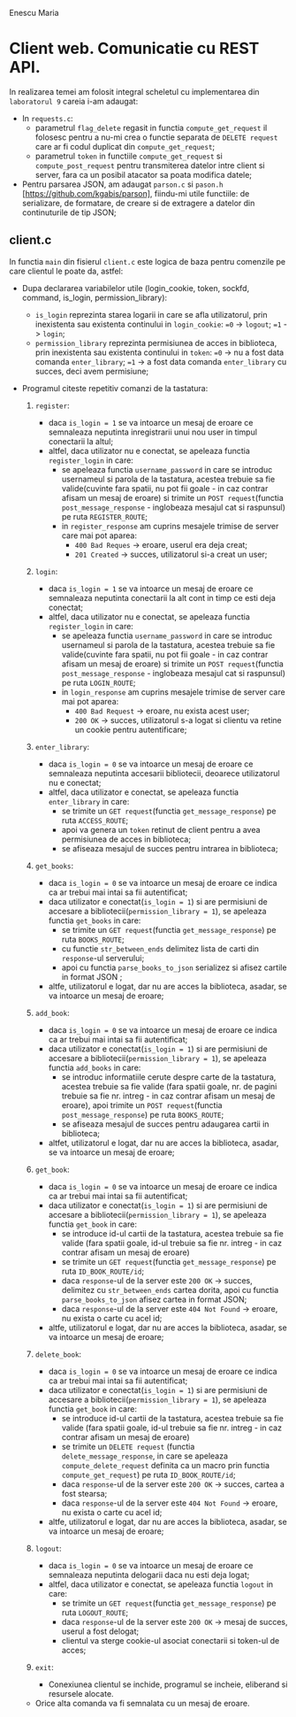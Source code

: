 Enescu Maria

# Client web. Comunicatie cu REST API.

In realizarea temei am folosit integral scheletul cu implementarea din
`laboratorul 9` careia i-am adaugat: 
- In `requests.c`:
    - parametrul `flag_delete` regasit in functia `compute_get_request`
    il folosesc pentru a nu-mi crea o functie separata de `DELETE request`
    care ar fi codul duplicat din `compute_get_request`;
    - parametrul `token` in functiile `compute_get_request` si
    `compute_post_request` pentru transmiterea datelor intre client si server,
    fara ca un posibil atacator sa poata modifica datele;
- Pentru parsarea JSON, am adaugat `parson.c` si `pason.h`
[https://github.com/kgabis/parson], fiindu-mi utile functiile: de serializare,
de formatare, de creare si de extragere a datelor din continuturile de tip JSON;

## client.c

In functia `main` din fisierul `client.c` este logica de baza pentru comenzile
pe care clientul le poate da, astfel:
- Dupa declararea variabilelor utile (login_cookie, token, sockfd, command,
is_login, permission_library):
    - `is_login` reprezinta starea logarii in care se afla utilizatorul, prin
    inexistenta sau existenta continului in `login_cookie`:
        `=0` -> `logout`;
        `=1` -> `login`;
    - `permission_library` reprezinta permisiunea de acces in biblioteca, prin
     inexistenta sau existenta continului in `token`:
        `=0` -> nu a fost data comanda `enter_library`;
        `=1` -> a fost data comanda `enter_library` cu succes, deci avem
        permisiune;

- Programul citeste repetitiv comanzi de la tastatura:
    1. `register`:
        - daca `is_login = 1` se va intoarce un mesaj de eroare ce semnaleaza
        neputinta inregistrarii unui nou user in timpul conectarii la altul;
        - altfel, daca utilizator nu e conectat, se apeleaza functia
        `register_login` in care:
            - se apeleaza functia `username_password` in care se introduc
            usernameul si parola de la tastatura, acestea trebuie sa fie
            valide(cuvinte fara spatii, nu pot fii goale - in caz contrar
            afisam un mesaj de eroare) si trimite un `POST request`(functia
            `post_message_response` - inglobeaza mesajul cat si raspunsul)
            pe ruta `REGISTER_ROUTE`;
            - in `register_response` am cuprins mesajele trimise de
            server care mai pot aparea:
                - `400 Bad Reques` -> eroare, userul era deja creat;
                - `201 Created` -> succes, utilizatorul si-a creat un user;

    2. `login`:
        - daca `is_login = 1` se va intoarce un mesaj de eroare ce semnaleaza
        neputinta conectarii la alt cont in timp ce esti deja conectat;
        - altfel, daca utilizator nu e conectat, se apeleaza functia
        `register_login` in care:
            - se apeleaza functia `username_password` in care se introduc
            usernameul si parola de la tastatura, acestea trebuie sa fie
            valide(cuvinte fara spatii, nu pot fii goale - in caz contrar
            afisam un mesaj de eroare) si trimite un `POST request`(functia
            `post_message_response` - inglobeaza mesajul cat si raspunsul)
            pe ruta `LOGIN_ROUTE`;
            - in `login_response` am cuprins mesajele trimise de
            server care mai pot aparea:
                - `400 Bad Request` -> eroare, nu exista acest user;
                - `200 OK` -> succes, utilizatorul s-a logat si clientu va
                retine un cookie pentru autentificare;

    3. `enter_library`:
        - daca `is_login = 0` se va intoarce un mesaj de eroare ce semnaleaza
        neputinta accesarii bibliotecii, deoarece utilizatorul nu e conectat;
        - altfel, daca utilizator e conectat, se apeleaza functia
        `enter_library` in care:
            - se trimite un `GET request`(functia `get_message_response`)
            pe ruta `ACCESS_ROUTE`; 
            - apoi va genera un `token` retinut de client pentru a avea
            permisiunea de acces in biblioteca;
            - se afiseaza mesajul de succes pentru intrarea in biblioteca;

    4. `get_books`:
        - daca `is_login = 0` se va intoarce un mesaj de eroare ce indica
        ca ar trebui mai intai sa fii autentificat;
        - daca utilizator e conectat(`is_login = 1`) si are permisiuni de
        accesare a bibliotecii(`permission_library = 1`), se apeleaza functia
        `get_books` in care:
            - se trimite un `GET request`(functia `get_message_response`)
            pe ruta `BOOKS_ROUTE`; 
            - cu functie `str_between_ends` delimitez lista de carti din
            `response`-ul serverului;
            - apoi cu functia `parse_books_to_json` serializez si afisez
            cartile in format JSON ;
        - altfe, utilizatorul e logat, dar nu are acces la biblioteca, asadar,
        se va intoarce un mesaj de eroare;

    5. `add_book`:
        - daca `is_login = 0` se va intoarce un mesaj de eroare ce indica
        ca ar trebui mai intai sa fii autentificat;
        - daca utilizator e conectat(`is_login = 1`) si are permisiuni de
        accesare a bibliotecii(`permission_library = 1`), se apeleaza functia
        `add_books` in care:
            - se introduc informatiile cerute despre carte de la tastatura,
            acestea trebuie sa fie valide (fara spatii goale, nr. de pagini
            trebuie sa fie nr. intreg - in caz contrar afisam un mesaj de
            eroare), apoi trimite un `POST request`(functia
            `post_message_response`) pe ruta `BOOKS_ROUTE`; 
            - se afiseaza mesajul de succes pentru adaugarea cartii in
            biblioteca;
        - altfet, utilizatorul e logat, dar nu are acces la biblioteca, asadar,
        se va intoarce un mesaj de eroare;

    6. `get_book`:
        - daca `is_login = 0` se va intoarce un mesaj de eroare ce indica
        ca ar trebui mai intai sa fii autentificat;
        - daca utilizator e conectat(`is_login = 1`) si are permisiuni de
        accesare a bibliotecii(`permission_library = 1`), se apeleaza functia
        `get_book` in care:
            - se introduce id-ul cartii de la tastatura, acestea trebuie sa fie
            valide (fara spatii goale, id-ul trebuie sa fie nr. intreg - in
            caz contrar afisam un mesaj de eroare) 
            - se trimite un `GET request`(functia `get_message_response`)
            pe ruta `ID_BOOK_ROUTE/id`; 
            - daca `response`-ul de la server este `200 OK` -> succes,  
            delimitez cu `str_between_ends` cartea dorita, apoi cu functia
            `parse_books_to_json` afisez cartea in format JSON;
            - daca `response`-ul de la server este `404 Not Found` -> eroare,
            nu exista o carte cu acel id;
        - altfe, utilizatorul e logat, dar nu are acces la biblioteca, asadar,
        se va intoarce un mesaj de eroare;

    7. `delete_book`:
        - daca `is_login = 0` se va intoarce un mesaj de eroare ce indica
        ca ar trebui mai intai sa fii autentificat;
        - daca utilizator e conectat(`is_login = 1`) si are permisiuni de
        accesare a bibliotecii(`permission_library = 1`), se apeleaza functia
        `get_book` in care:
            - se introduce id-ul cartii de la tastatura, acestea trebuie sa fie
            valide (fara spatii goale, id-ul trebuie sa fie nr. intreg - in
            caz contrar afisam un mesaj de eroare) 
            - se trimite un `DELETE request` (functia `delete_message_response`,
            in care se apeleaza `compute_delete_request` definita ca un
            macro prin functia `compute_get_request`) pe ruta `ID_BOOK_ROUTE/id`; 
            - daca `response`-ul de la server este `200 OK` -> succes, cartea
            a fost stearsa;
            - daca `response`-ul de la server este `404 Not Found` -> eroare,
            nu exista o carte cu acel id;
        - altfe, utilizatorul e logat, dar nu are acces la biblioteca, asadar,
        se va intoarce un mesaj de eroare;

    8. `logout`:
        - daca `is_login = 0` se va intoarce un mesaj de eroare ce semnaleaza
        neputinta delogarii daca nu esti deja logat;
        - altfel, daca utilizator e conectat, se apeleaza functia
        `logout` in care:
            - se trimite un `GET request`(functia `get_message_response`)
            pe ruta `LOGOUT_ROUTE`; 
            - daca `response`-ul de la server este `200 OK` -> mesaj de succes,
            userul a fost delogat;
            - clientul va sterge cookie-ul asociat conectarii si token-ul de
            acces;
    
    9. `exit`:
        - Conexiunea clientul se inchide, programul se incheie, eliberand si
        resursele alocate.
    
    - Orice alta comanda va fi semnalata cu un mesaj de eroare.
